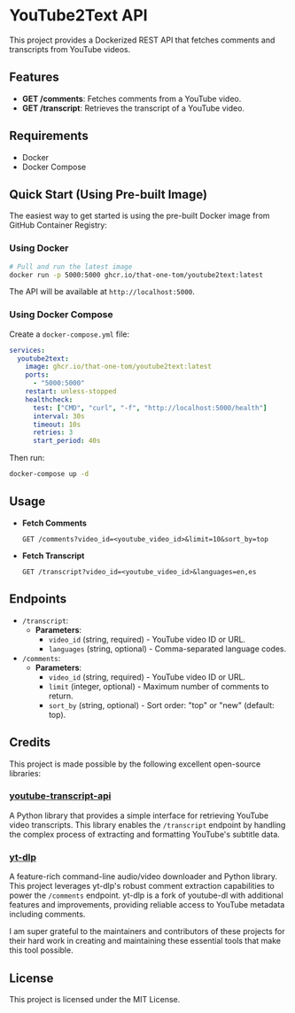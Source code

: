 # YouTube2Text API

This project provides a Dockerized REST API that fetches comments and transcripts from YouTube videos.

## Features
- **GET /comments**: Fetches comments from a YouTube video.
- **GET /transcript**: Retrieves the transcript of a YouTube video.

## Requirements
- Docker
- Docker Compose

## Quick Start (Using Pre-built Image)

The easiest way to get started is using the pre-built Docker image from GitHub Container Registry:

### Using Docker

```bash
# Pull and run the latest image
docker run -p 5000:5000 ghcr.io/that-one-tom/youtube2text:latest
```

The API will be available at `http://localhost:5000`.

### Using Docker Compose

Create a `docker-compose.yml` file:

```yaml
services:
  youtube2text:
    image: ghcr.io/that-one-tom/youtube2text:latest
    ports:
      - "5000:5000"
    restart: unless-stopped
    healthcheck:
      test: ["CMD", "curl", "-f", "http://localhost:5000/health"]
      interval: 30s
      timeout: 10s
      retries: 3
      start_period: 40s
```

Then run:

```bash
docker-compose up -d
```

## Usage

- **Fetch Comments**
  ```
  GET /comments?video_id=<youtube_video_id>&limit=10&sort_by=top
  ```
- **Fetch Transcript**
  ```
  GET /transcript?video_id=<youtube_video_id>&languages=en,es
  ```

## Endpoints

- `/transcript`: 
  - **Parameters**: 
    - `video_id` (string, required) - YouTube video ID or URL.
    - `languages` (string, optional) - Comma-separated language codes.
- `/comments`:
  - **Parameters**:
    - `video_id` (string, required) - YouTube video ID or URL.
    - `limit` (integer, optional) - Maximum number of comments to return.
    - `sort_by` (string, optional) - Sort order: "top" or "new" (default: top).

## Credits

This project is made possible by the following excellent open-source libraries:

### [youtube-transcript-api](https://github.com/jdepoix/youtube-transcript-api)
A Python library that provides a simple interface for retrieving YouTube video transcripts. This library enables the `/transcript` endpoint by handling the complex process of extracting and formatting YouTube's subtitle data.

### [yt-dlp](https://github.com/yt-dlp/yt-dlp)
A feature-rich command-line audio/video downloader and Python library. This project leverages yt-dlp's robust comment extraction capabilities to power the `/comments` endpoint. yt-dlp is a fork of youtube-dl with additional features and improvements, providing reliable access to YouTube metadata including comments.

I am super grateful to the maintainers and contributors of these projects for their hard work in creating and maintaining these essential tools that make this tool possible.

## License

This project is licensed under the MIT License.
